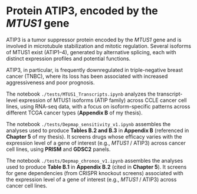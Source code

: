 # Protein ATIP3, encoded by the *MTUS1* gene

ATIP3 is a tumor suppressor protein encoded by the *MTUS1* gene and is involved in microtubule stabilization and mitotic regulation. Several isoforms of MTUS1 exist (ATIP1–4), generated by alternative splicing, each with distinct expression profiles and potential functions.

ATIP3, in particular, is frequently downregulated in triple-negative breast cancer (TNBC), where its loss has been associated with increased aggressiveness and poor prognosis.

The notebook `./tests/MTUS1_Transcripts.ipynb` analyzes the transcript-level expression of MTUS1 isoforms (ATIP family) across CCLE cancer cell lines, using RNA-seq data, with a focus on isoform-specific patterns across different TCGA cancer types (**Appendix B** of my thesis).

The notebook `./tests/Depmap_sensitivity_v1.ipynb` assembles the analyses used to produce **Tables B.2 and B.3** in **Appendix B** (referenced in **Chapter 5** of my thesis). It screens drugs whose efficacy varies with the expression level of a gene of interest (e.g., *MTUS1* / ATIP3) across cancer cell lines, using  **PRISM** and **GDSC2** panels.

The notebook `./tests/Depmap_chronos_v1.ipynb` assembles the analyses used to produce **Table B.1** in **Appendix B.2** (cited in **Chapter 5**). It screens for gene dependencies (from CRISPR knockout screens) associated with the expression level of a gene of interest (e.g., *MTUS1* / ATIP3) across cancer cell lines.

